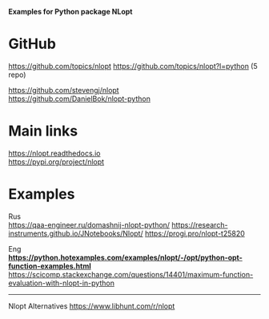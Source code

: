 **Examples for Python package NLopt**

# GitHub
https://github.com/topics/nlopt
https://github.com/topics/nlopt?l=python (5 repo)
              
https://github.com/stevengj/nlopt           
https://github.com/DanielBok/nlopt-python              
                 
# Main links
https://nlopt.readthedocs.io               
https://pypi.org/project/nlopt              

# Examples           
Rus             
https://qaa-engineer.ru/domashnij-nlopt-python/
https://research-instruments.github.io/JNotebooks/Nlopt/
https://progi.pro/nlopt-t25820

Eng             
**https://python.hotexamples.com/examples/nlopt/-/opt/python-opt-function-examples.html**                              
https://scicomp.stackexchange.com/questions/14401/maximum-function-evaluation-with-nlopt-in-python         

- - -
Nlopt Alternatives https://www.libhunt.com/r/nlopt            



